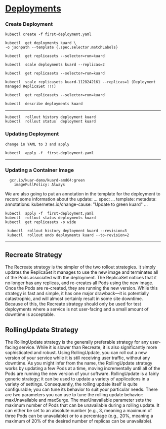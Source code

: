 # [Deployments](https://kubernetes.io/docs/concepts/workloads/controllers/deployment/)

### Create Deployment
```
kubectl create -f first-deployment.yaml

kubectl  get deployments kuard \
-o jsonpath --template {.spec.selector.matchLabels}

kubectl  get replicasets --selector=run=kuard

kubectl  scale deployments kuard --replicas=2

kubectl  get replicasets --selector=run=kuard

kubectl  scale replicasets kuard-1128242161 --replicas=1 (Deployment managed ReplicaSet !!!)

kubectl  get replicasets --selector=run=kuard

kubectl  describe deployments kuard
```
---
```
kubectl  rollout history deployment kuard
kubectl  rollout status  deployment kuard
```

### Updating Deployment
	change in YAML to 3 and apply
```
kubectl  apply -f  first-deployment.yaml
```
----
### Updating a Container Image
```	
  gcr.io/kuar-demo/kuard-amd64:green
	imagePullPolicy: Always
```
We are also going to put an annotation in the template for the deployment
to record some information about the update:
...
spec:
...
template:
  metadata:
    annotations:
      kubernetes.io/change-cause: "Update to green kuard"
…
```
kubectl  apply -f  first-deployment.yaml
kubectl  rollout status deployments kuard
kubectl  get replicasets -o wide
```
```
 kubectl  rollout history deployment kuard --revision=3
 kubectl  rollout undo deployments kuard --to-revision=2
```
---

## Recreate Strategy
The Recreate strategy is the simpler of the two rollout strategies. It
simply updates the ReplicaSet it manages to use the new image and
terminates all of the Pods associated with the deployment. The ReplicaSet
notices that it no longer has any replicas, and re-creates all Pods using the
new image. Once the Pods are re-created, they are running the new
version.
While this strategy is fast and simple, it has one major drawback—it is
potentially catastrophic, and will almost certainly result in some site
downtime. Because of this, the Recreate strategy should only be used for
test deployments where a service is not user-facing and a small amount of
downtime is acceptable.

## RollingUpdate Strategy
The RollingUpdate strategy is the generally preferable strategy for any
user-facing service. While it is slower than Recreate, it is also
significantly more sophisticated and robust. Using RollingUpdate, you
can roll out a new version of your service while it is still receiving user
traffic, without any downtime.
As you might infer from the name, the RollingUpdate strategy works by
updating a few Pods at a time, moving incrementally until all of the Pods
are running the new version of your software.
RollingUpdate is a fairly generic strategy; it can be used to update a
variety of applications in a variety of settings. Consequently, the rolling
update itself is quite configurable; you can tune its behavior to suit your
particular needs. There are two parameters you can use to tune the rolling
update behavior: maxUnavailable and maxSurge.
The maxUnavailable parameter sets the maximum number of Pods that
can be unavailable during a rolling update. It can either be set to an
absolute number (e.g., 3, meaning a maximum of three Pods can be
unavailable) or to a percentage (e.g., 20%, meaning a maximum of 20% of
the desired number of replicas can be unavailable).


